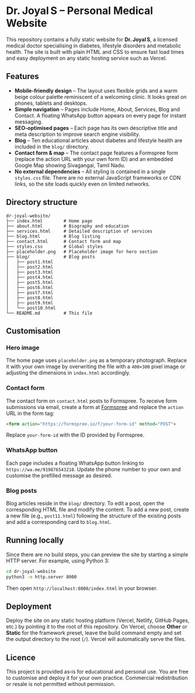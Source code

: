 # Dr. Joyal S – Personal Medical Website

This repository contains a fully static website for **Dr. Joyal S**, a licensed medical doctor specialising in diabetes, lifestyle disorders and metabolic health. The site is built with plain HTML and CSS to ensure fast load times and easy deployment on any static hosting service such as Vercel.

## Features

- **Mobile‑friendly design** – The layout uses flexible grids and a warm beige colour palette reminiscent of a welcoming clinic. It looks great on phones, tablets and desktops.
- **Simple navigation** – Pages include Home, About, Services, Blog and Contact. A floating WhatsApp button appears on every page for instant messaging.
- **SEO‑optimised pages** – Each page has its own descriptive title and meta description to improve search engine visibility.
- **Blog** – Ten educational articles about diabetes and lifestyle health are included in the `blog/` directory.
- **Contact form & map** – The contact page features a Formspree form (replace the action URL with your own form ID) and an embedded Google Map showing Sivagangai, Tamil Nadu.
- **No external dependencies** – All styling is contained in a single `styles.css` file. There are no external JavaScript frameworks or CDN links, so the site loads quickly even on limited networks.

## Directory structure

```
dr-joyal-website/
├── index.html        # Home page
├── about.html        # Biography and education
├── services.html     # Detailed description of services
├── blog.html         # Blog listing
├── contact.html      # Contact form and map
├── styles.css        # Global styles
├── placeholder.png   # Placeholder image for hero section
├── blog/             # Blog posts
│   ├── post1.html
│   ├── post2.html
│   ├── post3.html
│   ├── post4.html
│   ├── post5.html
│   ├── post6.html
│   ├── post7.html
│   ├── post8.html
│   ├── post9.html
│   └── post10.html
└── README.md         # This file
```

## Customisation

### Hero image

The home page uses `placeholder.png` as a temporary photograph. Replace it with your own image by overwriting the file with a `400×300` pixel image or adjusting the dimensions in `index.html` accordingly.

### Contact form

The contact form on `contact.html` posts to Formspree. To receive form submissions via email, create a form at [Formspree](https://formspree.io/) and replace the `action` URL in the form tag:

```html
<form action="https://formspree.io/f/your-form-id" method="POST">
```

Replace `your-form-id` with the ID provided by Formspree.

### WhatsApp button

Each page includes a floating WhatsApp button linking to `https://wa.me/919876543210`. Update the phone number to your own and customise the prefilled message as desired.

### Blog posts

Blog articles reside in the `blog/` directory. To edit a post, open the corresponding HTML file and modify the content. To add a new post, create a new file (e.g., `post11.html`) following the structure of the existing posts and add a corresponding card to `blog.html`.

## Running locally

Since there are no build steps, you can preview the site by starting a simple HTTP server. For example, using Python 3:

```bash
cd dr-joyal-website
python3 -m http.server 8000
```

Then open `http://localhost:8000/index.html` in your browser.

## Deployment

Deploy the site on any static hosting platform (Vercel, Netlify, GitHub Pages, etc.) by pointing it to the root of this repository. On Vercel, choose **Other** or **Static** for the framework preset, leave the build command empty and set the output directory to the root (`/`). Vercel will automatically serve the files.

## Licence

This project is provided as‑is for educational and personal use. You are free to customise and deploy it for your own practice. Commercial redistribution or resale is not permitted without permission.